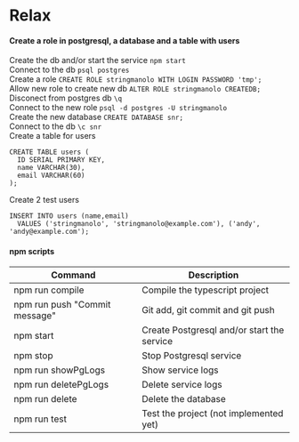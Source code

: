# Relax

#### Create a role in postgresql, a database and a table with users
Create the db and/or start the service ```npm start```  
Connect to the db ```psql postgres```  
Create a role ```CREATE ROLE stringmanolo WITH LOGIN PASSWORD 'tmp';```  
Allow new role to create new db ```ALTER ROLE stringmanolo CREATEDB;```  
Disconect from postgres db ```\q```  
Connect to the new role ```psql -d postgres -U stringmanolo```  
Create the new database ```CREATE DATABASE snr;```  
Connect to the db ```\c snr```  
Create a table for users
```
CREATE TABLE users (
  ID SERIAL PRIMARY KEY,
  name VARCHAR(30),
  email VARCHAR(60)
);
```  
Create 2 test users  
```
INSERT INTO users (name,email) 
  VALUES ('stringmanolo', 'stringmanolo@example.com'), ('andy', 'andy@example.com');
```


#### npm scripts

| Command | Description |
| --- | --- |
| npm run compile | Compile the typescript project |
| npm run push "Commit message" | Git add, git commit and git push |
| npm start | Create Postgresql and/or start the service |
| npm stop | Stop Postgresql service |
| npm run showPgLogs | Show service logs |
| npm run deletePgLogs | Delete service logs |
| npm run delete | Delete the database |
| npm run test | Test the project (not implemented yet) |


